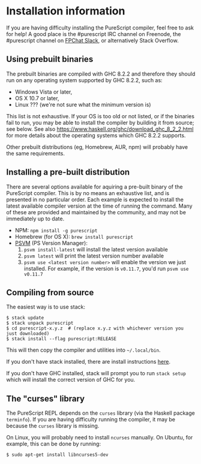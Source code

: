 # Installation information

If you are having difficulty installing the PureScript compiler, feel free to
ask for help! A good place is the #purescript IRC channel on Freenode, the #purescript channel on [FPChat Slack](https://fpchat-invite.herokuapp.com/), or
alternatively Stack Overflow.

## Using prebuilt binaries

The prebuilt binaries are compiled with GHC 8.2.2 and therefore they should
run on any operating system supported by GHC 8.2.2, such as:

* Windows Vista or later,
* OS X 10.7 or later,
* Linux ??? (we're not sure what the minimum version is)

This list is not exhaustive. If your OS is too old or not listed, or if the binaries fail to run, you may be able to install the compiler by building it from source; see below. See also <https://www.haskell.org/ghc/download_ghc_8_2_2.html> for more details about the operating systems which GHC 8.2.2 supports.

Other prebuilt distributions (eg, Homebrew, AUR, npm) will probably have the
same requirements.

## Installing a pre-built distribution

There are several options available for aquiring a pre-built binary of the PureScript compiler.  This is by no means an exhaustive list, and is presented in no particular order. Each example is expected to install the latest available compiler version at the time of running the command. Many of these are provided and maintained by the community, and may not be immediately up to date.

* NPM: `npm install -g purescript`
* Homebrew (for OS X): `brew install purescript`
* [PSVM](https://github.com/ThomasCrevoisier/psvm-js) (PS Version Manager): 
  1) `psvm install-latest` will install the latest version available
  2) `psvm latest` will print the latest version number available
  3) `psvm use <latest version number>` will enable the version we just installed. For example, if the version is `v0.11.7`, you'd run `psvm use v0.11.7`

## Compiling from source

The easiest way is to use stack:

```
$ stack update
$ stack unpack purescript
$ cd purescript-x.y.z  # (replace x.y.z with whichever version you just downloaded)
$ stack install --flag purescript:RELEASE
```

This will then copy the compiler and utilities into `~/.local/bin`.


If you don't have stack installed, there are install instructions
[here](https://github.com/commercialhaskell/stack/blob/master/doc/install_and_upgrade.md).

If you don't have GHC installed, stack will prompt you to run `stack setup`
which will install the correct version of GHC for you.

## The "curses" library

The PureScript REPL depends on the `curses` library (via the Haskell package
`terminfo`). If you are having difficulty running the compiler, it may be
because the `curses` library is missing.

On Linux, you will probably need to install `ncurses` manually. On Ubuntu, for
example, this can be done by running:

```
$ sudo apt-get install libncurses5-dev
```
